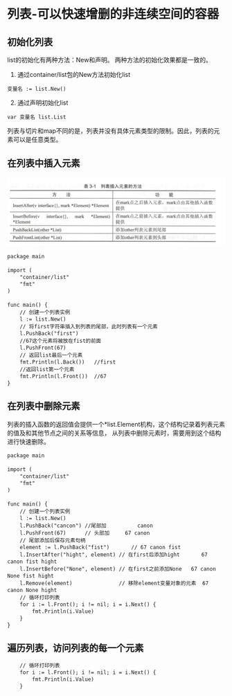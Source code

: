 # 列表-可以快速增删的非连续空间的容器

## 初始化列表
list的初始化有两种方法：New和声明。 两种方法的初始化效果都是一致的。

1. 通过container/list包的New方法初始化list
``` 
变量名 := list.New()
```
2. 通过声明初始化list
``` 
var 变量名 list.List
```
列表与切片和map不同的是，列表并没有具体元素类型的限制。因此，列表的元素可以是任意类型。


## 在列表中插入元素
![](../../_static/go_list_inset0001.png)

``` 
package main

import (
	"container/list"
	"fmt"
)

func main() {
	// 创建一个列表实例
	l := list.New()
	// 将first字符串插入到列表的尾部，此时列表有一个元素
	l.PushBack("first")
	//67这个元素将被放在fist的前面
	l.PushFront(67)
	// 返回list最后一个元素
	fmt.Println(l.Back())	//first
	//返回list第一个元素
	fmt.Println(l.Front())	//67
}
```

## 在列表中删除元素
列表的插入函数的返回值会提供一个*list.Element机构，这个结构记录着列表元素的值及和其他节点之间的关系等信息，
从列表中删除元素时，需要用到这个结构进行快速删除。

``` 
package main

import (
	"container/list"
	"fmt"
)

func main() {
	// 创建一个列表实例
	l := list.New()
	l.PushBack("cancon") //尾部加			canon
	l.PushFront(67)      // 头部加		67 canon
	// 尾部添加后保存元素句柄
	element := l.PushBack("fist")		// 67 canon fist
	l.InsertAfter("hight", element) // 在first后添加hight		67 canon fist hight
	l.InsertBefore("None", element) // 在first之前添加None	67 canon None fist hight 
	l.Remove(element)               // 移除element变量对象的元素	 67 canon None hight
	// 循环打印列表
	for i := l.Front(); i != nil; i = i.Next() {
		fmt.Println(i.Value)
	}
}

```

## 遍历列表，访问列表的每一个元素
``` 
	// 循环打印列表
	for i := l.Front(); i != nil; i = i.Next() {
		fmt.Println(i.Value)
	}
```











